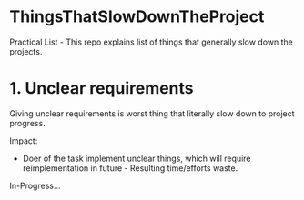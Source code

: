 # ThingsThatSlowDownTheProject
Practical List - This repo explains list of things that generally slow down the projects.

# 1. Unclear requirements
Giving unclear requirements is worst thing that literally slow down to project progress.

Impact:
- Doer of the task implement unclear things, which will require reimplementation in future - Resulting time/efforts waste.

In-Progress...
